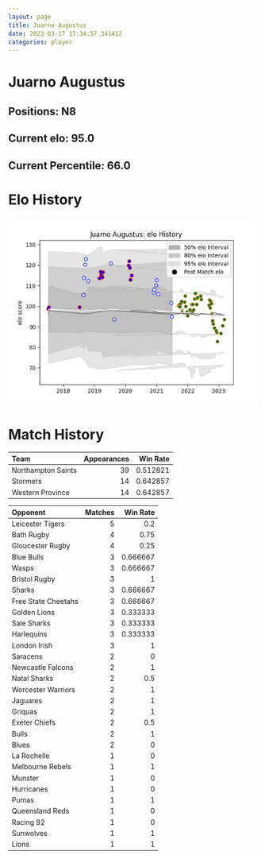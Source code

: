 ```yaml
---  
layout: page  
title: Juarno Augustus  
date: 2023-03-17 17:34:57.341412  
categories: player  
---
```

# Juarno Augustus

## Positions: N8

## Current elo: 95.0

## Current Percentile: 66.0

# Elo History


![elo history](history_JuarnoAugustus.png)
# Match History


| Team               |   Appearances |   Win Rate |
|:-------------------|--------------:|-----------:|
| Northampton Saints |            39 |   0.512821 |
| Stormers           |            14 |   0.642857 |
| Western Province   |            14 |   0.642857 |

| Opponent            |   Matches |   Win Rate |
|:--------------------|----------:|-----------:|
| Leicester Tigers    |         5 |   0.2      |
| Bath Rugby          |         4 |   0.75     |
| Gloucester Rugby    |         4 |   0.25     |
| Blue Bulls          |         3 |   0.666667 |
| Wasps               |         3 |   0.666667 |
| Bristol Rugby       |         3 |   1        |
| Sharks              |         3 |   0.666667 |
| Free State Cheetahs |         3 |   0.666667 |
| Golden Lions        |         3 |   0.333333 |
| Sale Sharks         |         3 |   0.333333 |
| Harlequins          |         3 |   0.333333 |
| London Irish        |         3 |   1        |
| Saracens            |         2 |   0        |
| Newcastle Falcons   |         2 |   1        |
| Natal Sharks        |         2 |   0.5      |
| Worcester Warriors  |         2 |   1        |
| Jaguares            |         2 |   1        |
| Griquas             |         2 |   1        |
| Exeter Chiefs       |         2 |   0.5      |
| Bulls               |         2 |   1        |
| Blues               |         2 |   0        |
| La Rochelle         |         1 |   0        |
| Melbourne Rebels    |         1 |   1        |
| Munster             |         1 |   0        |
| Hurricanes          |         1 |   0        |
| Pumas               |         1 |   1        |
| Queensland Reds     |         1 |   0        |
| Racing 92           |         1 |   0        |
| Sunwolves           |         1 |   1        |
| Lions               |         1 |   1        |